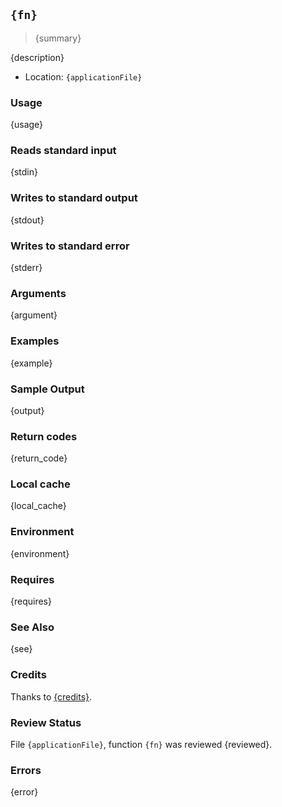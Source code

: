 ## `{fn}`

> {summary}

{description}

- Location: `{applicationFile}`

### Usage

{usage}

### Reads standard input

{stdin}

### Writes to standard output

{stdout}

### Writes to standard error

{stderr}

### Arguments

{argument}

### Examples

{example}

### Sample Output

{output}

### Return codes

{return_code}

### Local cache

{local_cache}

### Environment

{environment}

### Requires

{requires}

### See Also

{see}

### Credits

Thanks to [{credits}]({source}).

### Review Status

File `{applicationFile}`, function `{fn}` was reviewed {reviewed}.

### Errors

{error}
